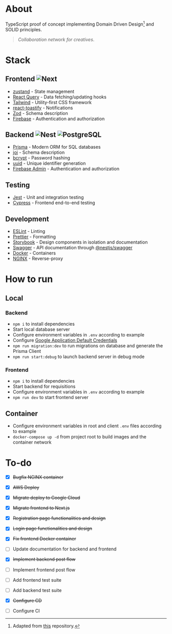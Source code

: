 # About

TypeScript proof of concept implementing Domain Driven Design[^1] and SOLID principles.
  > *Collaboration network for creatives*.

# Stack

## Frontend ![Next](https://img.shields.io/badge/Next-333333?logo=next.js)
- [zustand](https://github.com/pmndrs/zustand) - State management
- [React Query](https://tanstack.com/query/v3/) - Data fetching/updating hooks
- [Tailwind](https://tailwindcss.com/) - Utility-first CSS framework
- [react-toastify](https://www.npmjs.com/package/react-toastify) - Notifications
- [Zod](https://zod.dev/) - Schema description
- [Firebase](https://firebase.google.com/docs/auth/web/start) - Authentication and authorization

## Backend ![Nest](https://img.shields.io/badge/Nest-333333?logo=nestjs) ![PostgreSQL](https://img.shields.io/badge/PostgreSQL-333333?logo=postgresql)
- [Prisma](https://www.prisma.io/) - Modern ORM for SQL databases
- [joi](https://joi.dev/) - Schema description
- [bcrypt](https://www.npmjs.com/package/bcrypt) - Password hashing
- [uuid](https://www.npmjs.com/package/uuid) - Unique identifier generation
- [Firebase Admin](https://firebase.google.com/docs/admin/setup) - Authentication and authorization

## Testing
- [Jest](https://jestjs.io/) - Unit and integration testing
- [Cypress](https://www.cypress.io/) - Frontend end-to-end testing

## Development
- [ESLint](https://eslint.org/) - Linting
- [Prettier](https://prettier.io) - Formatting
- [Storybook](https://storybook.js.org/) - Design components in isolation and documentation
- [Swagger](https://swagger.io/) - API documentation through [@nestjs/swagger](https://docs.nestjs.com/openapi/introduction)
- [Docker](https://www.docker.com/) - Containers
- [NGINX](https://www.nginx.com/) - Reverse-proxy

# How to run

## Local
  ### Backend
  - `npm i` to install dependencies
  - Start local database server
  - Configure environment variables in `.env` according to example
  - Configure [Google Application Default Credentials](https://cloud.google.com/docs/authentication/provide-credentials-adc)
  - `npm run migration:dev` to run migrations on database and generate the Prisma Client
  - `npm run start:debug` to launch backend server in debug mode

  ### Frontend
  - `npm i` to install dependencies
  - Start backend for requisitions
  - Configure environment variables in `.env` according to example
  - `npm run dev` to start frontend server

## Container
- Configure environment variables in root and client `.env` files according to example
- `docker-compose up -d` from project root to build images and the container network

# To-do
- [X] ~~Bugfix NGINX container~~
- [X] ~~AWS Deploy~~
- [X] ~~Migrate deploy to Google Cloud~~
- [X] ~~Migrate frontend to Next.js~~
- [X] ~~Registration page functionalities and design~~
- [X] ~~Login page functionalities and design~~
- [X] ~~Fix frontend Docker container~~
- [ ] Update documentation for backend and frontend
- [X] ~~Implement backend post flow~~
- [ ] Implement frontend post flow
- [ ] Add frontend test suite
- [ ] Add backend test suite
- [X] ~~Configure CD~~
- [ ] Configure CI


[^1]: Adapted from [this](https://github.com/Sairyss/domain-driven-hexagon) repository.
